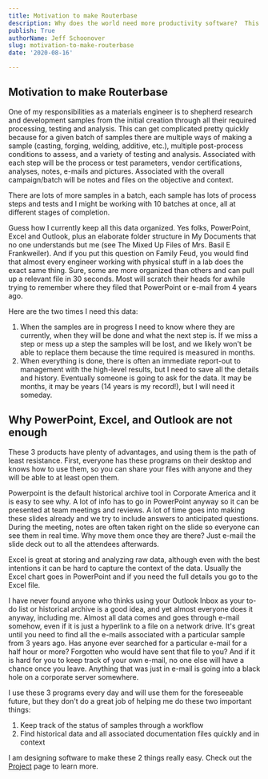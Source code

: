 ```yaml
---
title: Motivation to make Routerbase
description: Why does the world need more productivity software?  This post explains the motivation to make software to help materials engineers keep their specimens and parts organized 
publish: True
authorName: Jeff Schoonover
slug: motivation-to-make-routerbase
date: '2020-08-16'

---
```


## Motivation to make Routerbase

One of my responsibilities as a materials engineer is to shepherd research and development samples from the initial creation through all their required processing, testing and analysis.  This can get complicated pretty quickly because for a given batch of samples there are multiple ways of making a sample (casting, forging, welding, additive, etc.), multiple post-process conditions to assess, and a variety of testing and analysis.  Associated with each step will be the process or test parameters, vendor certifications, analyses, notes, e-mails and pictures.  Associated with the overall campaign/batch will be notes and files on the objective and context.

There are lots of more samples in a batch, each sample has lots of process steps and tests and I might be working with 10 batches at once, all at different stages of completion.

Guess how I currently keep all this data organized.  Yes folks, PowerPoint, Excel and Outlook, plus an elaborate folder structure in My Documents that no one understands but me (see The Mixed Up Files of Mrs. Basil E Frankweiler).  And if you put this question on Family Feud, you would find that almost every engineer working with physical stuff in a lab does the exact same thing.  Sure, some are more organized than others and can pull up a relevant file in 30 seconds.  Most will scratch their heads for awhile trying to remember where they filed that PowerPoint or e-mail from 4 years ago.  

Here are the two times I need this data:

1. When the samples are in progress I need to know where they are currently, when they will be done and what the next step is.  If we miss a step or mess up a step the samples will be lost, and we likely won't be able to replace them because the time required is measured in months.
2. When everything is done, there is often an immediate report-out to management with the high-level results, but I need to save all the details and history.  Eventually someone is going to ask for the data.  It may be months, it may be years (14 years is my record!), but I will need it someday.

## Why PowerPoint, Excel, and Outlook are not enough

These 3 products have plenty of advantages, and using them is the path of least resistance.  First, everyone has these programs on their desktop and knows how to use them, so you can share your files with anyone and they will be able to at least open them.  

Powerpoint is the default historical archive tool in Corporate America and it is easy to see why.  A lot of info has to go in PowerPoint anyway so it can be presented at team meetings and reviews.  A lot of time goes into making these slides already and we try to include answers to anticipated questions.  During the meeting, notes are often taken right on the slide so everyone can see them in real time.  Why move them once they are there?  Just e-mail the slide deck out to all the attendees afterwards.

Excel is great at storing and analyzing raw data, although even with the best intentions it can be hard to capture the context of the data.  Usually the Excel chart goes in PowerPoint and if you need the full details you go to the Excel file.

I have never found anyone who thinks using your Outlook Inbox as your to-do list or historical archive is a good idea, and yet almost everyone does it anyway, including me.  Almost all data comes and goes through e-mail somehow, even if it is just a hyperlink to a file on a network drive.  It's great until you need to find all the e-mails associated with a particular sample from 3 years ago.  Has anyone ever searched for a particular e-mail for a half hour or more?  Forgotten who would have sent that file to you?  And if it is hard for you to keep track of your own e-mail, no one else will have a chance once you leave.  Anything that was just in e-mail is going into a black hole on a corporate server somewhere.

I use these 3 programs every day and will use them for the foreseeable future, but they don't do a great job of helping me do these two important things:

1. Keep track of the status of samples through a workflow
2. Find historical data and all associated documentation files quickly and in context

I am designing software to make these 2 things really easy.  Check out the [Project](projects) page to learn more.
